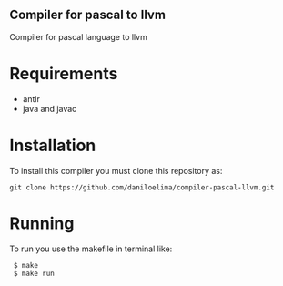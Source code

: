 ## Compiler for pascal to llvm
Compiler for pascal language to llvm

# Requirements
- antlr
- java and javac

# Installation
To install this compiler you must clone this repository as:
  ``` 
  git clone https://github.com/daniloelima/compiler-pascal-llvm.git 
  ```


# Running
To run you use the makefile in terminal like:
  ``` 
   $ make 
   $ make run
  ```
